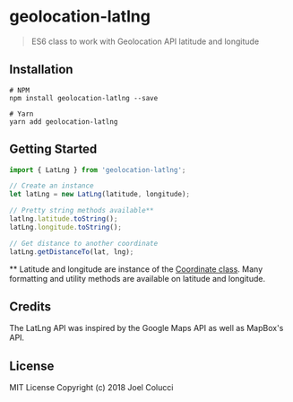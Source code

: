 # geolocation-latlng
> ES6 class to work with Geolocation API latitude and longitude

## Installation
```
# NPM
npm install geolocation-latlng --save

# Yarn
yarn add geolocation-latlng
```

## Getting Started
```javascript
import { LatLng } from 'geolocation-latlng';

// Create an instance
let latLng = new LatLng(latitude, longitude);

// Pretty string methods available**
latlng.latitude.toString();
latLng.longitude.toString();

// Get distance to another coordinate
latLng.getDistanceTo(lat, lng);
```
** Latitude and longitude are instance of the [Coordinate class](https://www.npmjs.com/package/geolocation-coordinate).
Many formatting and utility methods are available on latitude and longitude.

## Credits
The LatLng API was inspired by the Google Maps API as well as MapBox's API.

## License
MIT License Copyright (c) 2018 Joel Colucci
